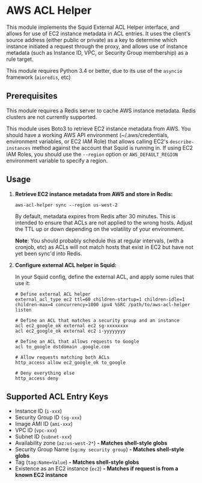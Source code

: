 AWS ACL Helper
==============
This module implements the Squid External ACL Helper interface, and allows for
use of EC2 instance metadata in ACL entries. It uses the client's source
address (either public or private) as a key to determine which instance 
initiated a request through the proxy, and allows use of instance metadata
(such as Instance ID, VPC, or Security Group membership) as a rule target.

This module requires Python 3.4 or better, due to its use of the `asyncio`
framework (`aioredis`, etc)

Prerequisites
-------------
This module requires a Redis server to cache AWS instance metadata. Redis 
clusters are not currently supported.

This module uses Boto3 to retrieve EC2 instance metadata from AWS. You should 
have a working AWS API environment (~/.aws/credentials, environment variables,
or EC2 IAM Role) that allows calling EC2's `describe-instances` method
against the account that Squid is running in. If using EC2 IAM Roles, you 
should use the `--region` option or `AWS_DEFAULT_REGION` environment variable
to specify a region.

Usage
-----

1. **Retrieve EC2 instance metadata from AWS and store in Redis:**

   `aws-acl-helper sync --region us-west-2`

    By default, metadata expires from Redis after 30 minutes. This is intended
    to ensure that ACLs are not applied to the wrong hosts. Adjust the TTL up
    or down depending on the volatility of your environment.

    **Note**: You should probably schedule this at regular intervals, (with a
    cronjob, etc) as ACLs will not match hosts that exist in EC2 but have not
    yet been sync'd into Redis.

2. **Configure external ACL helper in Squid:**

    In your Squid config, define the external ACL, and apply some rules that
    use it:
    ```
    # Define external ACL helper
    external_acl_type ec2 ttl=60 children-startup=1 children-idle=1 children-max=4 concurrency=1000 ipv4 %SRC /path/to/aws-acl-helper listen
    
    # Define an ACL that matches a security group and an instance
    acl ec2_google_ok external ec2 sg-xxxxxxxx
    acl ec2_google_ok external ec2 i-yyyyyyyy
    
    # Define an ACL that allows requests to Google
    acl to_google dstdomain .google.com
    
    # Allow requests matching both ACLs
    http_access allow ec2_google_ok to_google
    
    # Deny everything else
    http_access deny
    ```
    
Supported ACL Entry Keys
------------------------
 * Instance ID (`i-xxx`)
 * Security Group ID `(sg-xxx`)
 * Image AMI ID (`ami-xxx`)
 * VPC ID (`vpc-xxx`)
 * Subnet ID (`subnet-xxx`)
 * Availability zone (`az:us-west-2*`)          **- Matches shell-style globs**
 * Security Group Name (`sg:my security group`) **- Matches shell-style globs**
 * Tag (`tag:Name=Value`)                       **- Matches shell-style globs**
 * Existence as an EC2 instance (`ec2`)         **- Matches if request is from a known EC2 instance**
